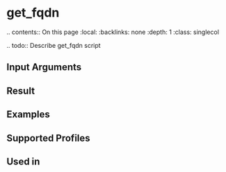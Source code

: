 

# get_fqdn

.. contents:: On this page
    :local:
    :backlinks: none
    :depth: 1
    :class: singlecol

.. todo::
    Describe get_fqdn script

Input Arguments
---------------

Result
------

Examples
--------

Supported Profiles
------------------

Used in
-------
